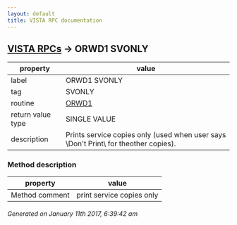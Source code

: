 ```yaml
---
layout: default
title: VISTA RPC documentation
---
```




## [VISTA RPCs](TableOfContent.md) &#8594; ORWD1 SVONLY 

 property | value 
--- | --- 
 label | ORWD1 SVONLY
 tag | SVONLY
 routine | [ORWD1](http://code.osehra.org/dox/Routine_ORWD1_source.html)
 return value type | SINGLE VALUE
 description | Prints service copies only (used when user says \Don't Print\ for theother copies).


### Method description

 property | value 
--- | --- 
 Method comment | print service copies only




 ###### Generated on January 11th 2017, 6:39:42 am